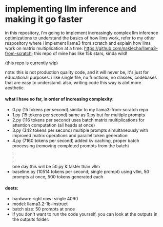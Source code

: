 # implementing llm inference and making it go faster
in this repository, i'm going to implement increasingly complex llm inference optimizations
to understand the basics of how llms work, refer to my other respository where i implement llama3 from scratch and explain how llms work on matrix multiplication at a time:
https://github.com/naklecha/llama3-from-scratch; this repo of mine has like 15k stars, kinda wild!

(this repo is currently wip)

note: this is not production quality code, and it will never be, it's just for educational purposes. i like single file, no functions, no classes, codebases that are easy to understand. also, writing code this way is alot more aesthetic.

#### what i have so far, in order of increasing complexity:
- 0.py (15 tokens per second) similar to my llama3-from-scratch repo
- 1.py (15 tokens per second) same as 0.py but for multiple prompts
- 2.py (116 tokens per second) uses batch matrix multiplications for attention computation (all heads at once)
- 3.py (342 tokens per second) multiple prompts simultaneously with improved matrix operations and parallel token generation
- 4.py (7160 tokens per second) added kv caching, proper batch processing (removing completed prompts from the batch)
<br>.
<br>.
<br>.<br>
one day this will be 50.py & faster than vllm
- baseline.py (10514 tokens per second, single prompt) using vllm, 50 prompts at once, 500 tokens generated each

#### deets:
- hardware right now: single 4090
- model: llama3.2-1b-instruct
- batch size: 50 prompts at once
- if you don't want to run the code yourself, you can look at the outputs in the outputs folder.

